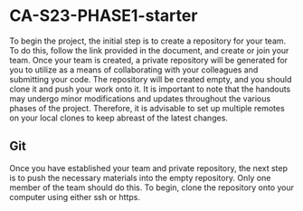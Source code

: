 # CA-S23-PHASE1-starter
To begin the project, the initial step is to create a repository for your team. To do this, follow the link provided in the document, and create or join your team. Once your team is created, a private repository will be generated for you to utilize as a means of collaborating with your colleagues and submitting your code. The repository will be created empty, and you should clone it and push your work onto it. It is important to note that the handouts may undergo minor modifications and updates throughout the various phases of the project. Therefore, it is advisable to set up multiple remotes on your local clones to keep abreast of the latest changes.

## Git
Once you have established your team and private repository, the next step is to push the necessary materials into the empty repository. Only one member of the team should do this. To begin, clone the repository onto your computer using either ssh or https.
